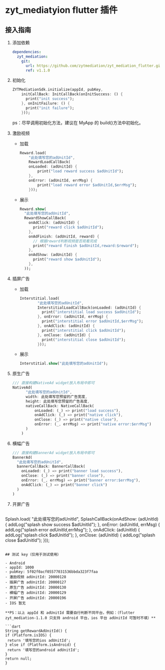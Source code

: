 # zyt_mediatyion flutter 插件

## 接入指南

1. 添加依赖

   ```yaml
   dependencies:
     zyt_mediation:
       git:
         url: https://github.com/zytmediation/zyt_mediation_flutter.git
         ref: v1.1.0
   ```

2. 初始化

   ```dart
   ZYTMediationSdk.initialize(appId, pubKey,
       initCallBack: InitCallBack(onInitSuccess: () {
         print("init success");
       }, onInitFailure: () {
         print("init failure");
       }));
   ```

   ps：尽早调用初始化方法，建议在 MyApp 的 build()方法中初始化。

3. 激励视频

   - 加载

     ```dart
     Reward.load(
         "此处填写您的adUnitId",
         RewardLoadCallBack(
         onLoaded: (adUnitId) {
             print("load reward success $adUnitId");
         },
         onError: (adUnitId, errMsg) {
             print("load reward error $adUnitId,$errMsg");
         }));
     ```

   - 展示

     ```dart
     Reward.show(
       "此处填写您的adUnitId",
       RewardShowCallBack(
         onAdClick: (adUnitId) {
           print("reward click $adUnitId");
         },
         onAdFinish: (adUnitId, reward) {
           // 根据reward判断视频是否观看完成
           print("reward finish $adUnitId,reward:$reward");
         },
         onAdShow: (adUnitId) {
           print("reward show $adUnitId");
         },
       ));
     ```

4. 插屏广告

   - 加载

     ```dart
     Interstitial.load(
             "此处填写您的adUnitId",
             InterstitialLoadCallBack(onLoaded: (adUnitId) {
               print("interstitial load success $adUnitId");
             }, onError: (adUnitId, errMsg) {
               print("interstitial error $adUnitId,$errMsg");
             }, onAdClick: (adUnitId) {
               print("interstitial click $adUnitId");
             }, onClose: (adUnitId) {
               print("interstitial close $adUnitId");
             }));
     ```

   - 展示

     ```dart
     Interstitial.show("此处填写您的adUnitId");
     ```

5. 原生广告

   ```dart
   /// 直接构建NativeAd widget放入布局中即可
   NativeAd(
         "此处填写您的adUnitId",
         width: 此处填写您预留的广告宽度,
         height: 此处填写您预留的广告高度,
         nativeCallBack: NativeCallBack(
             onLoaded: (_) => print("load success"),
             onAdClick: (_) => print("native click"),
             onClose: (_) => print("native close"),
             onError: (_, errMsg) => print("native error:$errMsg")
         )
       )
   ```

6. 横幅广告

   ```dart
   /// 直接构建BannerAd widget放入布局中即可
   BannerAd(
     "此处填写您的adUnitId",
     bannerCallBack: BannerCallBack(
       onLoaded: (_) => print("banner load success"),
       onClose: (_) => print("banner close"),
       onError: (_, errMsg) => print("banner error:$errMsg"),
       onAdClick: (_) => print("banner click")
     )
   )
   ```

7. 开屏广告

   ```dart
  Splash.load(
       "此处填写您的adUnitId",
       SplashCallBack(onAdShow: (adUnitId) {
         addLog("splash show success $adUnitId");
       }, onError: (adUnitId, errMsg) {
         addLog("splash error $adUnitId,$errMsg");
       }, onAdClick: (adUnitId) {
         addLog("splash click $adUnitId");
       }, onClose: (adUnitId) {
         addLog("splash close $adUnitId");
       }));
   ```

## 测试 key（仅用于测试使用）

- Android
  - appId: 1000
  - pubKey: 5f02f0acf05577031536bbda323f7faa
  - 激励视频 adUnitId: 20000128
  - 插屏广告 adUnitId: 20000127
  - 原生广告 adUnitId: 20000130
  - 横幅广告 adUnitId: 20000129
  - 开屏广告 adUnitId: 20000196
- IOS 暂无

**PS：以上 appId 和 adUnitId 需要自行判断不同平台，例如：（flutter zyt_mediation-1.1.0 只支持 android 平台，ios 平台 adUnitId 可暂时不填）**

```dart
String getRewardAdUnitId() {
  if (Platform.isIOS) {
    return '填写您的ios adUnitId';
  } else if (Platform.isAndroid) {
    return '填写您的android adUnitId';
  }
  return null;
}
```
